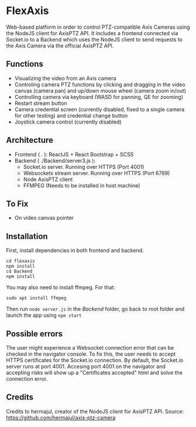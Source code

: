 # FlexAxis

Web-based platform in order to control PTZ-compatible Axis Cameras using the NodeJS client for AxisPTZ API. It includes a frontend connected via Socket.io to a Backend which uses the NodeJS client to send requests to the Axis Camera via the official AxisPTZ API.

## Functions

- Visualizing the video from an Axis camera
- Controling camera PTZ functions by clicking and dragging in the video canvas (camera pan) and up/down mouse wheel (camera zoom in/out)
- Controlling camera via keyboard (WASD for panning, QE for zooming)
- Restart stream button
- Camera credential screen (currently disabled, fixed to a single camera for other testing) and credential change button
- Joystick camera control (currently disabled)

## Architecture

- Frontend ( . ): ReactJS + React Bootstrap + SCSS
- Backend ( ./Backend/server3.js ):
   - Socket.io server. Running over HTTPS (Port 4001)
   - Websockets stream server. Running over HTTPS (Port 6789)
   - Node AxisPTZ client
   - FFMPEG (Needs to be installed in host machine)

## To Fix

- On video canvas pointer

## Installation

First, install dependencies in both frontend and backend.

```
cd flexaxis
npm install
cd Backend
npm install
```
You may also need to install ffmpeg. For that:

```
sudo apt install ffmpeg
```

Then run
```node server.js``` in the *Backend* folder, go back to root folder and launch the app using
```npm start```

## Possible errors

The user might experience a Websocket connection error that can be checked in the navigator console. To fix this, the user needs to accept HTTPS certificates for the Socket.io connection. By default, the Socket.io server runs at port 4001. Accesing port 4001 on the navigator and accepting risks will show up a "Certificates accepted" html and solve the connection error.

## Credits

Credits to hermajul, creator of the NodeJS client for AxisPTZ API.
Source: https://github.com/hermajul/axis-ptz-camera

